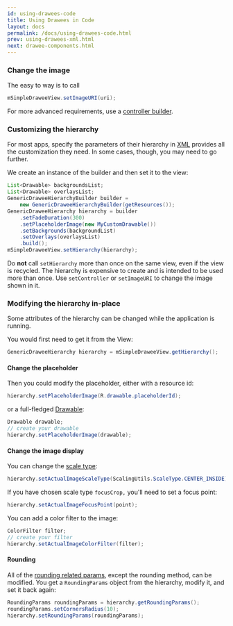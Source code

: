 ```yaml
---
id: using-drawees-code
title: Using Drawees in Code
layout: docs
permalink: /docs/using-drawees-code.html
prev: using-drawees-xml.html
next: drawee-components.html
---
```


### Change the image

The easy to way is to call 

```java
mSimpleDraweeView.setImageURI(uri);
```

For more advanced requirements, use a [controller builder](using-controllerbuilder.html).

### Customizing the hierarchy

For most apps, specify the parameters of their hierarchy in [XML](using-drawees-xml.html) provides all the customization they need. In some cases, though, you may need to go further.

We create an instance of the builder and then set it to the view:

```java
List<Drawable> backgroundsList;
List<Drawable> overlaysList;
GenericDraweeHierarchyBuilder builder =
    new GenericDraweeHierarchyBuilder(getResources());
GenericDraweeHierarchy hierarchy = builder
    .setFadeDuration(300)
    .setPlaceholderImage(new MyCustomDrawable())
    .setBackgrounds(backgroundList)
    .setOverlays(overlaysList)
    .build();
mSimpleDraweeView.setHierarchy(hierarchy);
```

Do **not** call `setHierarchy` more than once on the same view, even if the view is recycled. The hierarchy is expensive to create and is intended to be used more than once. Use `setController` or `setImageURI` to change the image shown in it.

### Modifying the hierarchy in-place

Some attributes of the hierarchy can be changed while the application is running. 

You would first need to get it from the View:

```java
GenericDraweeHierarchy hierarchy = mSimpleDraweeView.getHierarchy();
```

#### <a name="change_placeholder">Change the placeholder</a>
Then you could modify the placeholder, either with a resource id:

```java
hierarchy.setPlaceholderImage(R.drawable.placeholderId);
```

 or a full-fledged [Drawable](http://developer.android.com/reference/android/graphics/drawable/Drawable.html):

```java
Drawable drawable; 
// create your drawable
hierarchy.setPlaceholderImage(drawable);
```

#### Change the image display

You can change the [scale type](scaling.html):

```java
hierarchy.setActualImageScaleType(ScalingUtils.ScaleType.CENTER_INSIDE);
```

If you have chosen scale type `focusCrop,` you'll need to set a focus point:

```java
hierarchy.setActualImageFocusPoint(point);
```

You can add a color filter to the image:

```java
ColorFilter filter;
// create your filter
hierarchy.setActualImageColorFilter(filter);
```

#### Rounding

All of the [rounding related params](rounded-corners-and-circles.html), except the rounding method, can be modified. You get a `RoundingParams` object from the hierarchy, modify it, and set it back again:

```java
RoundingParams roundingParams = hierarchy.getRoundingParams();
roundingParams.setCornersRadius(10);
hierarchy.setRoundingParams(roundingParams);
```
